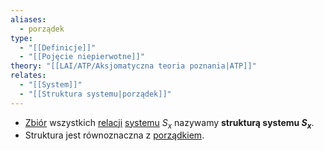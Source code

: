 ```yaml
---
aliases:
  - porządek
type:
  - "[[Definicje]]"
  - "[[Pojęcie niepierwotne]]"
theory: "[[LAI/ATP/Aksjomatyczna teoria poznania|ATP]]"
relates:
  - "[[System]]"
  - "[[Struktura systemu|porządek]]"
---
```

- [Zbiór](Zbiór.md) wszystkich [relacji](Relacja.md) [systemu](System.md) $S_{x}$ nazywamy **strukturą systemu $S_{x}$**. 
- Struktura jest równoznaczna z [porządkiem](Struktura%20systemu.md).